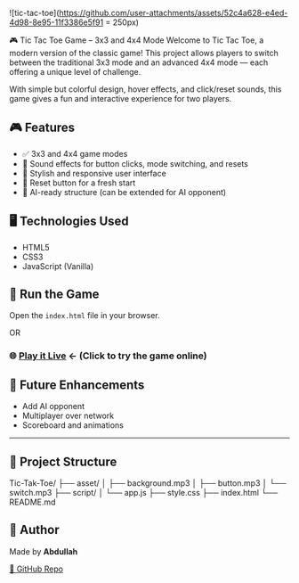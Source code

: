 

![tic-tac-toe](https://github.com/user-attachments/assets/52c4a628-e4ed-4d98-8e95-11f3386e5f91 = 250px)


🎮 Tic Tac Toe Game – 3x3 and 4x4 Mode
Welcome to Tic Tac Toe, a modern version of the classic game! This project allows players to switch between the traditional 3x3 mode and an advanced 4x4 mode — each offering a unique level of challenge.

With simple but colorful design, hover effects, and click/reset sounds, this game gives a fun and interactive experience for two players.


## 🎮 Features
- ✅ 3x3 and 4x4 game modes
- 🎵 Sound effects for button clicks, mode switching, and resets
- 🎨 Stylish and responsive user interface
- 🔄 Reset button for a fresh start
- 🧠 AI-ready structure (can be extended for AI opponent)

## 🖥️ Technologies Used
- HTML5
- CSS3
- JavaScript (Vanilla)


## 🚀 Run the Game
Open the `index.html` file in your browser.

OR

### 🌐 [Play it Live](https://abdullahh545.github.io/Tic-Tak-Toe/) ← (Click to try the game online)

## 🧠 Future Enhancements
- Add AI opponent
- Multiplayer over network
- Scoreboard and animations

---

## 📂 Project Structure
Tic-Tak-Toe/
├── asset/
│ ├── background.mp3
│ ├── button.mp3
│ └── switch.mp3
├── script/
│ └── app.js
├── style.css
├── index.html
└── README.md

## 🙌 Author

Made by **Abdullah**

[🔗 GitHub Repo](https://github.com/abdullahh545/Tic-Tak-Toe)



